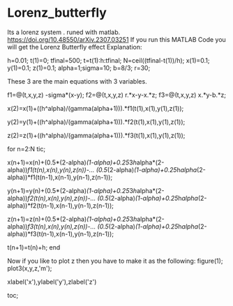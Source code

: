 # Lorenz_butterfly
  Its a lorenz system . runed with matlab. https://doi.org/10.48550/arXiv.2307.03251
  If you run this MATLAB Code you will get the Lorenz Butterfly effect
  Explanation:


h=0.01; t(1)=0; tfinal=500;
t=t(1):h:tfinal; N=ceil((tfinal-t(1))/h);
x(1)=0.1; y(1)=0.1; z(1)=0.1;
alpha=1;sigma=10; b=8/3; r=30;


These 3 are the main equations with 3 variables.

f1=@(t,x,y,z) -sigma*(x-y);
f2=@(t,x,y,z) r.*x-y-x.*z;
f3=@(t,x,y,z) x.*y-b.*z;



x(2)=x(1)+((h^alpha)/(gamma(alpha+1))).*f1(t(1),x(1),y(1),z(1));

y(2)=y(1)+((h^alpha)/(gamma(alpha+1))).*f2(t(1),x(1),y(1),z(1));

z(2)=z(1)+((h^alpha)/(gamma(alpha+1))).*f3(t(1),x(1),y(1),z(1));


for n=2:N
    tic;

x(n+1)=x(n)+(0.5*(2-alpha)*(1-alpha)+0.25*3*h*alpha*(2-alpha))*f1(t(n),x(n),y(n),z(n))-...
    (0.5*(2-alpha)*(1-alpha)+0.25*h*alpha*(2-alpha))*f1(t(n-1),x(n-1),y(n-1),z(n-1));

y(n+1)=y(n)+(0.5*(2-alpha)*(1-alpha)+0.25*3*h*alpha*(2-alpha))*f2(t(n),x(n),y(n),z(n))-...
    (0.5*(2-alpha)*(1-alpha)+0.25*h*alpha*(2-alpha))*f2(t(n-1),x(n-1),y(n-1),z(n-1));

z(n+1)=z(n)+(0.5*(2-alpha)*(1-alpha)+0.25*3*h*alpha*(2-alpha))*f3(t(n),x(n),y(n),z(n))-...
    (0.5*(2-alpha)*(1-alpha)+0.25*h*alpha*(2-alpha))*f3(t(n-1),x(n-1),y(n-1),z(n-1));

t(n+1)=t(n)+h;
end

Now if you like to plot z then you have to make it as the following:
figure(1);
plot3(x,y,z,'m');

xlabel('x'),ylabel('y'),zlabel('z')

toc;
